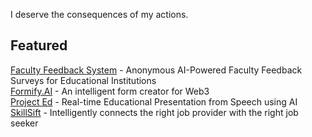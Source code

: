 I deserve the consequences of my actions.

## Featured
[Faculty Feedback System](https:///github.com/aqeelshamz/faculty-feedback) - Anonymous AI-Powered Faculty Feedback Surveys for Educational Institutions<br>
[Formify.AI](https:///github.com/aqeelshamz/formify) - An intelligent form creator for Web3<br>
[Project Ed](https:///github.com/aqeelshamz/project-ed) - Real-time Educational Presentation from Speech using AI<br>
[SkillSift](https:///github.com/aqeelshamz/skillsift) - Intelligently connects the right job provider with the right job seeker
